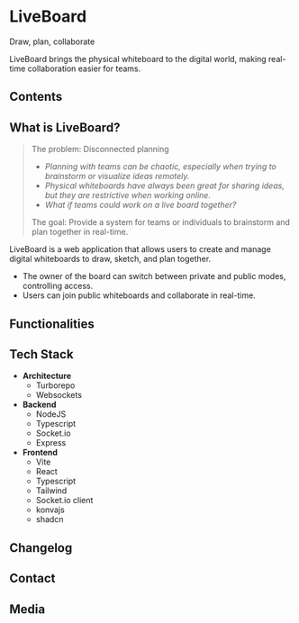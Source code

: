 # LiveBoard

Draw, plan, collaborate

LiveBoard brings the physical whiteboard to the digital world, making real-time collaboration easier for teams.

## Contents

## What is LiveBoard?

> The problem: Disconnected planning
>
> - _Planning with teams can be chaotic, especially when trying to brainstorm or visualize ideas remotely._
> - _Physical whiteboards have always been great for sharing ideas, but they are restrictive when working online._
> - _What if teams could work on a live board together?_
>
> The goal: Provide a system for teams or individuals to brainstorm and plan together in real-time.

LiveBoard is a web application that allows users to create and manage digital whiteboards to draw, sketch, and plan together.

- The owner of the board can switch between private and public modes, controlling access.
- Users can join public whiteboards and collaborate in real-time.

## Functionalities

## Tech Stack

- **Architecture**
  - Turborepo
  - Websockets
- **Backend**
  - NodeJS
  - Typescript
  - Socket\.io
  - Express
- **Frontend**
  - Vite
  - React
  - Typescript
  - Tailwind
  - Socket\.io client
  - konvajs
  - shadcn

## Changelog

## Contact

## Media

